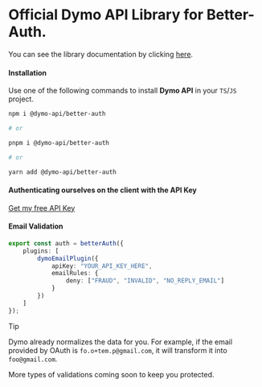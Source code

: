 # Official Dymo API Library for Better-Auth.

You can see the library documentation by clicking [here](https://docs.tpeoficial.com/docs/dymo-api/getting-started/libraries?ch-pg=r-dm-better-auth).

#### Installation

Use one of the following commands to install **Dymo API** in your `TS`/`JS` project.

```bash
npm i @dymo-api/better-auth

# or

pnpm i @dymo-api/better-auth

# or

yarn add @dymo-api/better-auth
```

#### Authenticating ourselves on the client with the API Key

[Get my free API Key](https://tpe.li/new-api-key?ch-pg=gh-dmapi-better-auth-rd-step)

#### Email Validation

```ts
export const auth = betterAuth({
    plugins: [
	    dymoEmailPlugin({ 
            apiKey: "YOUR_API_KEY_HERE",
            emailRules: {
                deny: ["FRAUD", "INVALID", "NO_REPLY_EMAIL"]
			}
        })
    ]
});
```

> [!TIP]
> Dymo already normalizes the data for you. For example, if the email provided by OAuth is `fo.o+tem.p@gmail.com`, it will transform it into `foo@gmail.com`.

More types of validations coming soon to keep you protected.